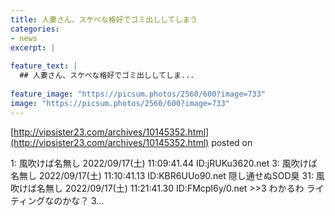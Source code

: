 ```yaml
---
title: 人妻さん、スケベな格好でゴミ出ししてしまう
categories:
- news
excerpt: |
  
feature_text: |
  ## 人妻さん、スケベな格好でゴミ出ししてしま...
  
feature_image: "https://picsum.photos/2560/600?image=733"
image: "https://picsum.photos/2560/600?image=733"
---
```


[http://vipsister23.com/archives/10145352.html](http://vipsister23.com/archives/10145352.html)
posted on 

<!--more-->

1: 風吹けば名無し 2022/09/17(土) 11:09:41.44 ID:jRUKu3620.net 3: 風吹けば名無し 2022/09/17(土) 11:10:41.13 ID:KBR6UUo90.net 隠し通せぬSOD臭 31: 風吹けば名無し 2022/09/17(土) 11:21:41.30 ID:FMcpI6y/0.net &gt;&gt;3 わかるわ ライティングなのかな？ 3...
